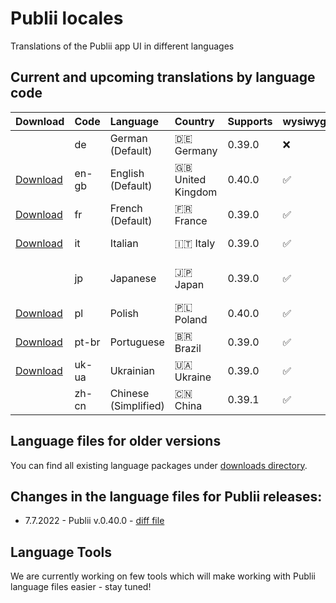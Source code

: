 # Publii locales
Translations of the Publii app UI in different languages

## Current and upcoming translations by language code

| Download                                                                                  | Code  | Language                 | Country                            | Supports  | wysiwyg | Version | Status                         | Author |
| :---------------------------------------------------------------------------------------- | :---- | :----------------------- | :--------------------------------- | :-------- | :------ | :------ | :----------------------------- | :----- |
|                                                                                           | de    | German (Default)         | :de: Germany                       | 0.39.0    | ❌       | 1.0.0   | Development | [Johannes Keyser](https://github.com/JoKeyser) |
| [Download](https://github.com/GetPublii/Publii-ui-locales/blob/main/downloads/0.40.0/en-gb.zip)  | en-gb | English (Default)        | :uk: United Kingdom                | 0.40.0    | ✅       | 1.0.0   | Production  | [Publii Team](https://github.com/GetPublii) |
| [Download](https://github.com/GetPublii/Publii-ui-locales/blob/main/downloads/0.39.0/fr.zip)     | fr    | French (Default)         | :fr: France                        | 0.39.0    | ✅       | 1.3.0   | Production  | Benoit SALLÉ |
| [Download](https://github.com/GetPublii/Publii-ui-locales/blob/main/downloads/0.39.0/it.zip)     | it    | Italian                  | :it: Italy                         | 0.39.0    | ✅       | 1.0.2   | Production  | [Vittorio Ramponi](https://github.com/gpsblues) |
|                                                                                           | jp    | Japanese                 | :jp: Japan                         | 0.39.0    | ✅       | 1.0.0   | Development | [Adlaire AtoZ Team](https://github.com/fqwink) |
| [Download](https://github.com/GetPublii/Publii-ui-locales/blob/main/downloads/0.40.0/pl.zip)     | pl    | Polish                   | :poland: Poland                    | 0.40.0    | ✅       | 1.0.0   | Production  | [Publii Team](https://github.com/GetPublii) |
| [Download](https://github.com/GetPublii/Publii-ui-locales/blob/main/downloads/0.39.0/pt-br.zip)  | pt-br | Portuguese               | :brazil: Brazil                    | 0.39.0    | ✅       | 1.1.0   | Production  | Marcio Duarte |
| [Download](https://github.com/GetPublii/Publii-ui-locales/blob/main/downloads/0.39.0/uk-ua.zip)  | uk-ua | Ukrainian                | :ukraine: Ukraine                  | 0.39.0    | ✅       | 1.0.0   | Production  | Andrew Notea |
|                                                                                           | zh-cn | Chinese (Simplified)     | :cn: China                         | 0.39.1    | ✅       | 1.0.0   | In Review   | [Tingbiao Wang](https://github.com/wtttb) |

## Language files for older versions

You can find all existing language packages under [downloads directory](https://github.com/GetPublii/Publii-ui-locales/blob/main/downloads/).

## Changes in the language files for Publii releases:

* 7.7.2022 - Publii v.0.40.0 - [diff file](https://github.com/GetPublii/Publii-ui-locales/blob/main/diff-files/v.0.40.0.diff)

## Language Tools

We are currently working on few tools which will make working with Publii language files easier - stay tuned!